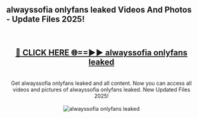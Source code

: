 <h2>alwayssofia onlyfans leaked Videos And Photos - Update Files 2025!</h2>
<br>
<div align="center">
<h2><a href="https://linkcuts.com/hfmhzwbr" rel="nofollow">🔴 CLICK HERE 🌐==►► alwayssofia onlyfans leaked</a></h2>
<br>
Get alwayssofia onlyfans leaked and all content. Now you can access all videos and pictures of alwayssofia onlyfans leaked. New Updated Files 2025!
<br>
<br>
<a href="https://linkcuts.com/hfmhzwbr" rel="nofollow" data-target="animated-image.originalLink"><img src="https://i.ibb.co.com/WyWwxjT/player-gif2.gif" alt="alwayssofia onlyfans leaked" style="max-width: 100%; display: inline-block;" data-target="animated-image.originalImage"></a>
</div>
<br>